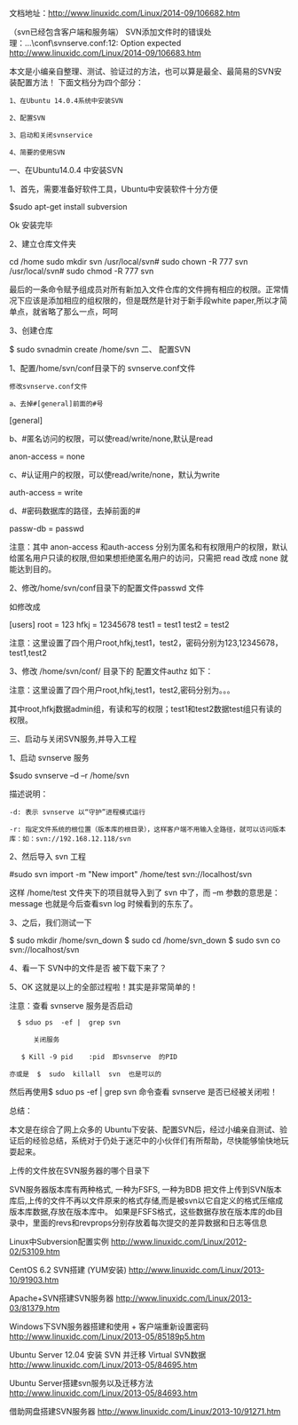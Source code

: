 文档地址：http://www.linuxidc.com/Linux/2014-09/106682.htm

（svn已经包含客户端和服务端）
SVN添加文件时的错误处理：...\conf\svnserve.conf:12: Option expected  http://www.linuxidc.com/Linux/2014-09/106683.htm

本文是小编亲自整理、测试、验证过的方法，也可以算是最全、最简易的SVN安装配置方法！
下面文档分为四个部分：

    1、在Ubuntu 14.0.4系统中安装SVN

    2、配置SVN

    3、启动和关闭svnservice

    4、简要的使用SVN 

一、在Ubuntu14.0.4 中安装SVN

1、首先，需要准备好软件工具，Ubuntu中安装软件十分方便

$sudo apt-get install subversion 

Ok 安装完毕

2、建立仓库文件夹

cd  /home 
sudo  mkdir svn 
/usr/local/svn# sudo chown -R 777 svn 
/usr/local/svn# sudo chmod -R 777 svn 

最后的一条命令赋予组成员对所有新加入文件仓库的文件拥有相应的权限。正常情况下应该是添加相应的组权限的，但是既然是针对于新手段white paper,所以才简单点，就省略了那么一点，呵呵 

3、创建仓库

$ sudo svnadmin create /home/svn
二、 配置SVN

1、配置/home/svn/conf目录下的 svnserve.conf文件

    修改svnserve.conf文件

    a、去掉#[general]前面的#号

[general]

b、#匿名访问的权限，可以使read/write/none,默认是read

anon-access = none

c、#认证用户的权限，可以使read/write/none，默认为write

auth-access = write

d、#密码数据库的路径，去掉前面的#

passw-db = passwd

注意：其中 anon-access 和auth-access 分别为匿名和有权限用户的权限，默认给匿名用户只读的权限,但如果想拒绝匿名用户的访问，只需把 read 改成 none 就能达到目的。

2、修改/home/svn/conf目录下的配置文件passwd 文件

如修改成

[users]
root    =    123
hfkj    =    12345678
test1  =    test1
test2  =    test2

注意：这里设置了四个用户root,hfkj,test1，test2，密码分别为123,12345678，test1,test2

3、修改 /home/svn/conf/ 目录下的  配置文件authz  如下：

注意：这里设置了四个用户root,hfkj,test1，test2,密码分别为。。。

其中root,hfkj数据admin组，有读和写的权限；test1和test2数据test组只有读的权限。

三、启动与关闭SVN服务,并导入工程

1、启动 svnserve 服务

$sudo svnserve  –d  –r  /home/svn

描述说明：

    -d: 表示 svnserve 以“守护”进程模式运行

    -r: 指定文件系统的根位置（版本库的根目录），这样客户端不用输入全路径，就可以访问版本库：如：svn://192.168.12.118/svn

2、然后导入 svn  工程

#sudo  svn import -m "New import"  /home/test  svn://localhost/svn

这样 /home/test 文件夹下的项目就导入到了 svn 中了，而 –m 参数的意思是：message 也就是今后查看svn log 时候看到的东东了。

3、之后，我们测试一下

$ sudo mkdir  /home/svn_down
$ sudo cd    /home/svn_down
$ sudo svn  co  svn://localhost/svn

4、看一下 SVN中的文件是否 被下载下来了？

5、OK 这就是以上的全部过程啦！其实是非常简单的！

 

注意：查看 svnserve 服务是否启动

      $ sduo ps  -ef |  grep svn

          关闭服务

       $ Kill -9 pid    :pid  即svnserve  的PID

    亦或是  $  sudo  killall  svn  也是可以的

然后再使用$ sduo  ps  -ef | grep svn  命令查看 svnserve 是否已经被关闭啦！ 

总结：

本文是在综合了网上众多的 Ubuntu下安装、配置SVN后，经过小编亲自测试、验证后的经验总结，系统对于仍处于迷茫中的小伙伴们有所帮助，尽快能够愉快地玩耍起来。

上传的文件放在SVN服务器的哪个目录下

SVN服务器版本库有两种格式,
一种为FSFS,
一种为BDB
把文件上传到SVN版本库后,上传的文件不再以文件原来的格式存储,而是被svn以它自定义的格式压缩成版本库数据,存放在版本库中。
如果是FSFS格式，这些数据存放在版本库的db目录中，里面的revs和revprops分别存放着每次提交的差异数据和日志等信息

Linux中Subversion配置实例 http://www.linuxidc.com/Linux/2012-02/53109.htm

CentOS 6.2 SVN搭建 (YUM安装) http://www.linuxidc.com/Linux/2013-10/91903.htm

Apache+SVN搭建SVN服务器 http://www.linuxidc.com/Linux/2013-03/81379.htm

Windows下SVN服务器搭建和使用 + 客户端重新设置密码 http://www.linuxidc.com/Linux/2013-05/85189p5.htm

Ubuntu Server 12.04 安装 SVN 并迁移 Virtual SVN数据 http://www.linuxidc.com/Linux/2013-05/84695.htm

Ubuntu Server搭建svn服务以及迁移方法 http://www.linuxidc.com/Linux/2013-05/84693.htm

借助网盘搭建SVN服务器 http://www.linuxidc.com/Linux/2013-10/91271.htm

